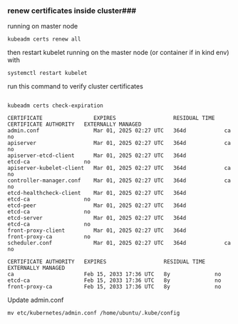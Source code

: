 ### renew certificates inside cluster###

running on master node

```
kubeadm certs renew all
```

then restart kubelet running on the master node (or container if in kind env) with

```
systemctl restart kubelet
```


run this command to verify cluster certificates

```

kubeadm certs check-expiration

CERTIFICATE                EXPIRES                  RESIDUAL TIME   CERTIFICATE AUTHORITY   EXTERNALLY MANAGED
admin.conf                 Mar 01, 2025 02:27 UTC   364d            ca                      no
apiserver                  Mar 01, 2025 02:27 UTC   364d            ca                      no
apiserver-etcd-client      Mar 01, 2025 02:27 UTC   364d            etcd-ca                 no
apiserver-kubelet-client   Mar 01, 2025 02:27 UTC   364d            ca                      no
controller-manager.conf    Mar 01, 2025 02:27 UTC   364d            ca                      no
etcd-healthcheck-client    Mar 01, 2025 02:27 UTC   364d            etcd-ca                 no
etcd-peer                  Mar 01, 2025 02:27 UTC   364d            etcd-ca                 no
etcd-server                Mar 01, 2025 02:27 UTC   364d            etcd-ca                 no
front-proxy-client         Mar 01, 2025 02:27 UTC   364d            front-proxy-ca          no
scheduler.conf             Mar 01, 2025 02:27 UTC   364d            ca                      no

CERTIFICATE AUTHORITY   EXPIRES                  RESIDUAL TIME   EXTERNALLY MANAGED
ca                      Feb 15, 2033 17:36 UTC   8y              no
etcd-ca                 Feb 15, 2033 17:36 UTC   8y              no
front-proxy-ca          Feb 15, 2033 17:36 UTC   8y              no
```

Update admin.conf

`
mv etc/kubernetes/admin.conf /home/ubuntu/.kube/config
`

